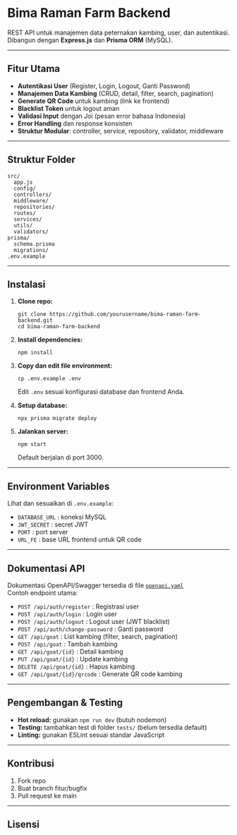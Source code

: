 # Bima Raman Farm Backend

REST API untuk manajemen data peternakan kambing, user, dan autentikasi.  
Dibangun dengan **Express.js** dan **Prisma ORM** (MySQL).

---

## Fitur Utama

- **Autentikasi User** (Register, Login, Logout, Ganti Password)
- **Manajemen Data Kambing** (CRUD, detail, filter, search, pagination)
- **Generate QR Code** untuk kambing (link ke frontend)
- **Blacklist Token** untuk logout aman
- **Validasi Input** dengan Joi (pesan error bahasa Indonesia)
- **Error Handling** dan response konsisten
- **Struktur Modular**: controller, service, repository, validator, middleware

---

## Struktur Folder

```
src/
  app.js
  config/
  controllers/
  middleware/
  repositories/
  routes/
  services/
  utils/
  validators/
prisma/
  schema.prisma
  migrations/
.env.example
```

---

## Instalasi

1. **Clone repo:**

   ```
   git clone https://github.com/yourusername/bima-raman-farm-backend.git
   cd bima-raman-farm-backend
   ```

2. **Install dependencies:**

   ```
   npm install
   ```

3. **Copy dan edit file environment:**

   ```
   cp .env.example .env
   ```

   Edit `.env` sesuai konfigurasi database dan frontend Anda.

4. **Setup database:**

   ```
   npx prisma migrate deploy
   ```

5. **Jalankan server:**
   ```
   npm start
   ```
   Default berjalan di port 3000.

---

## Environment Variables

Lihat dan sesuaikan di `.env.example`:

- `DATABASE_URL` : koneksi MySQL
- `JWT_SECRET` : secret JWT
- `PORT` : port server
- `URL_FE` : base URL frontend untuk QR code

---

## Dokumentasi API

Dokumentasi OpenAPI/Swagger tersedia di file [`openapi.yaml`](openapi.yaml)  
Contoh endpoint utama:

- `POST /api/auth/register` : Registrasi user
- `POST /api/auth/login` : Login user
- `POST /api/auth/logout` : Logout user (JWT blacklist)
- `POST /api/auth/change-password` : Ganti password
- `GET /api/goat` : List kambing (filter, search, pagination)
- `POST /api/goat` : Tambah kambing
- `GET /api/goat/{id}` : Detail kambing
- `PUT /api/goat/{id}` : Update kambing
- `DELETE /api/goat/{id}` : Hapus kambing
- `GET /api/goat/{id}/qrcode` : Generate QR code kambing

---

## Pengembangan & Testing

- **Hot reload:** gunakan `npm run dev` (butuh nodemon)
- **Testing:** tambahkan test di folder `tests/` (belum tersedia default)
- **Linting:** gunakan ESLint sesuai standar JavaScript

---

## Kontribusi

1. Fork repo
2. Buat branch fitur/bugfix
3. Pull request ke main

---

## Lisensi
